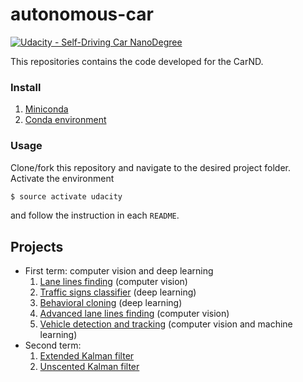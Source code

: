 # autonomous-car
[![Udacity - Self-Driving Car NanoDegree](https://s3.amazonaws.com/udacity-sdc/github/shield-carnd.svg)](http://www.udacity.com/drive)

This repositories contains the code developed for the CarND.

### Install
1. [Miniconda](https://conda.io/miniconda.html)
2. [Conda environment](https://github.com/udacity/CarND-Term1-Starter-Kit/blob/master/doc/configure_via_anaconda.md)

### Usage
Clone/fork this repository and navigate to the desired project folder. Activate the environment
```bash
$ source activate udacity
```
and follow the instruction in each `README`.

## Projects
* First term: computer vision and deep learning
  1. [Lane lines finding](https://github.com/alemelis/autonomous-car/tree/master/lane-lines) (computer vision)
  2. [Traffic signs classifier](https://github.com/alemelis/autonomous-car/tree/master/traffic-signs) (deep learning)
  3. [Behavioral cloning](https://github.com/alemelis/autonomous-car/tree/master/behavioral-cloning) (deep learning)
  4. [Advanced lane lines finding](https://github.com/alemelis/autonomous-car/tree/master/adv-lane-lines) (computer vision)
  5. [Vehicle detection and tracking](https://github.com/alemelis/autonomous-car/tree/master/vehicle-detection) (computer vision and machine learning)
* Second term:
  1. [Extended Kalman filter](https://github.com/alemelis/autonomous-car/tree/master/ext-kalman-filters)
  2. [Unscented Kalman filter](https://github.com/alemelis/autonomous-car/tree/master/unsc-kalman-filter)
